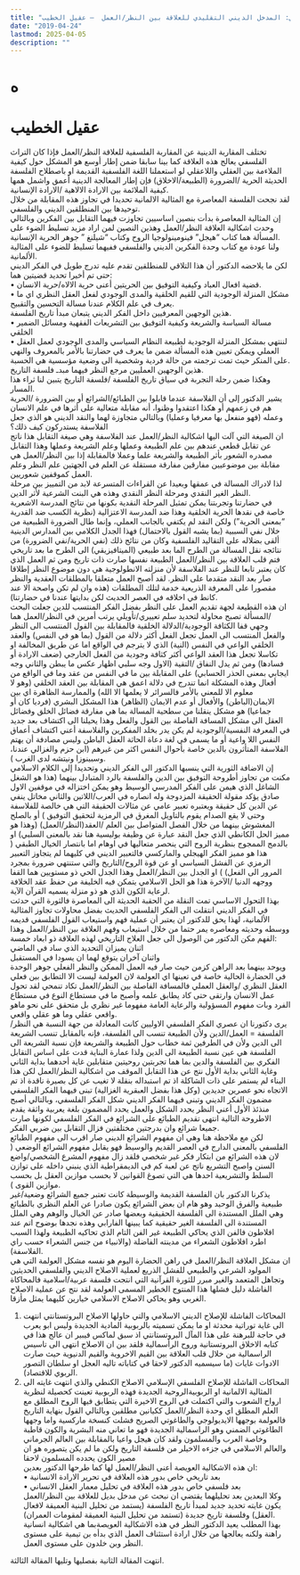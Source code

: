 ```yaml
---
title: "المدخل التاريخي – أهم المحطات لعلاقة النظر بالعمل – الفصل الثاني: المدخل الديني التقليدي للعلاقة بين النظر/العمل  – عقيل الخطيب"
date: "2019-04-24"
lastmod: 2025-04-05
description: ""
---
```

# **ه**

# عقيل الخطيب

تختلف المقاربة الدينية عن المقاربة الفلسفية للعلاقة النظر/العمل فإذا كان التراث الفلسفي يعالج هذه العلاقة كما بينا سابقا ضمن إطار أوسع هو المشكل حول كيفية الملاءمة بين العقلي واللاعقلي لو استعملنا اللغة الفلسفية القديمة او باصطلاح الفلسفة الحديثة الحرية /الضرورة (الطبيعة/الاخلاق) فإن إطار المعالجة الدينية أعمق واشمل همها كيفية الملائمة بين الارادة الالاهية /الارادة الإنسانية.  
لقد نجحت الفلسفة المعاصرة مع المثالية الالمانية تحديدا في تجاوز هذه المقابلة من خلال توحيدها بين المنطلقين الديني والفلسفي.  
إن المثالية المعاصرة بدأت بنصين اساسيين تجاوزت فيهما التقابل بين الفكرين وبالتالي وحدت اشكالية العلاقة النظر/العمل وهذين النصين لمن اراد مزيد تسليط الضوء على المسألة هما كتاب “هيجل” فينومينولوجيا الروح وكتاب “شيلنغ ” جوهر الحرية الإنسانية.  
ولنا عودة مع كتاب وحدة الفكرين الديني والفلسفي ففيهما تسليط للضوء على المثالية الألمانية.  
لكن ما يلاحضه الدكتور أن هذا التلاقي للمنطلقين تقدم عليه تدرج طويل في الفكر الديني حتى تم أخيرا تحديد قضيتين هما:  
• قضية افعال العباد وكيفية التوفيق بين الحريتين أعنى حرية الالاه/حرية الانسان.  
• مشكل المنزلة الوجودية التي للقيم الخلقية والمدى الوجودي لفعل العقل النظري اي ما يعرف في علم الكلام عندنا مسالة التحسين والتقبيح.  
هذين الوجهين المعرفيين داخل الفكر الديني يتبعان مبدأ تاريخ الفلسفة.  
• مسالة السياسة والشريعة وكيفية التوفيق بين التشريعات الفقهية ومسائل الضمير الخلقي  
• لننتهي بمشكل المنزلة الوجودية لطبيعة النظام السياسي والمدى الوجودي لعمل العقل العملي ويمكن تعيين هذه المسألة ضمن ما يعرف في حضارتنا بالأمر بالمعروف والنهي على المنكر حيث تمت ترجمته من حالة فردية وشخصية الى وضعية مؤسسية هي الحسبة.  
هذين الوجهين العمليين مرجع النظر فيهما مبدـ فلسفة التاريخ.  
وهكذا ضمن رحلة التجربة في سياق تاريخ الفلسفة /فلسفة التاريخ يتبين لنا ثراء هذا المسار.  
يشير الدكتور إلى أن الفلاسفة عندما قابلوا بين الطبائع/الشرائع أو بين الضرورة /الحرية هم في زعمهم أو هكذا اعتقدوا وظنوا، أنه مقابلة متعالية على أثرها في علم الانسان وعمله (فهو منفعل بها معرفيا وعمليا) وبالتالي متجاوزة لهما والنقد الديني هو الذي جعل الفلاسفة يستدركون كيف ذلك؟  
ان الصيغة التي آلت اليها اشكالية النظر/العمل عند الفلاسفة وهي صيغة التقابل هذا ناتج عن تقابل قطعي عندهم بين علم الطبيعة وعملها وعلم الشريعة وعملها وهذا التقابل مصدره الشعور بأثر الطبيعة والشريعة علما وعملا فالمقابلة إذا بين النظر/العمل هي مقابلة بين موضوعيين مفارقين مفارقة مستقلة عن العلم في الجهتين علم النظر وعلم العمل كموقفين شعوريين.  
لذا لادراك المسالة في عمقها وبعيدا عن القراءات المتسرعة لابد من التمييز بين مرحلة النظر الغير النقدي ومرحلة النظر النقدي وهذه هي البنت الشرعية لأثر الدين.   
في حضارتنا وتجربتنا يمكن تمثيل المرحلة النقدية بكونها من نتائج المدرسة الاشعرية خاصة في نقدها الحرية الخلقية وهذا ضد المدرسة الاعتزالية (نظرية الكسب ضد القدرية “بمعنى الحرية”) ولكن النقد لم يكتفي بالجانب العملي، وإنما طال الضرورة الطبيعية من خلال نفي السببية (بما يشبه القول بالاحتمال) فهذا الجدل الكلامي بين المدارس الدينية ألقى بضلاله على التقاليد الفلسفية وكان من نتائج ذلك (نفي الحرية/نفي الضرورة) من نتائجه نقل المسالة من الطرح الما بعد طبيعي (الميتافيزيقي) الى الطرح ما بعد تاريخي فتم قلب العلاقة بين النظر/العمل الطبيعة نفسها صارت ذات تاريخ ومن ثم العمل الذي كان يعتبر تابعا للنظر عند الفلاسفة لأن منزلته الانطولوجية هي دون موضوع النظر إطلاقا صار بعد النقد متقدما على النظر. لقد أصبح العمل متعلقا بالمطلقات العقدية والنظر مقصورا على المعرفة الذريعية خدمة لتلك المطلقات (هذه وان لم تكن واصحة الا عند كانط في اخلاقه في العصر الحديث لكن بدايتها عندنا في حضارتنا).  
ان هذه القطيعة لجهة تقديم العمل على النظر بفضل الفكر المنتسب للدين جعلت البحث /المسألة تصبح محاولة لتحديد سلم تعييري/تأويلي يرتب أمرين في النظر/العمل هما وجهي قفا الكثافة الوجودية/الدلالة الخلقية فالمقابلة بين القول المنتسب الى النظر والفعل المنتسب الى العمل تجعل الفعل أكثر دلالة من القول (بما هو في النفس) والعقد الخلقي الواعي في النفس (النية) الذي لا يترجم في الواقع اما عن طريق المخالفة او تكاسلا تجعل هذا العقد الواعي أكثر كثافة وجودية من الفعل الخارجي (ضعف الارادة أو فسادها) ومن ثم يدل النفاق /التقية (الاول وجه سلبي اظهار عكس ما يبطن والثاني وجه ايجابي بمعنى الحذر الحسابي) على المقابلة بين ما في النفس من عقد وما في الواقع من أفعال وهذه المشكلة انما تندرج في دلالة اعمق هي المقابلة بين العقد الخلقي (وهو لا معلوم الا للمعني بالأمر فالسرائر لا يعلمها الا الله) والممارسة الظاهرة اي بين الايمان(الباطن) والأفعال أو عدم الايمان (الظاهر) هذا المشكل البشري (فرديا كان أو جماعيا) هو مشكل ينقلنا من سطحية المسالة بما هي مفارقة فضائل الخلق وفضائل العقل الى مشكل المسافة الفاصلة بين القول والفعل وهذا يحيلنا الى اكتشاف بعد جديد في المعرفة النفسية/الوجودية لم يكن يدر بخلد المفكرين والفلاسفة أعني اكتشاف أعماق النفس اللا واعية أو ما يسمى في لغة دعاة الحاثة العقل الباطن وليس مصادفة أن يهتم الفلاسفة المتأثرون بالدين خاصة بأحوال النفس اكثر من غيرهم (ابن حزم والغزالي عندنا، وسبينوزا ونيتشه لدى الغرب ).  
إن الاضافة الثورية التي ينسبها الدكتور الى الفكر الديني وتحديدا إلى الكلام الاسلامي مكنت من تجاوز أطروحة التوفيق بين الدين والفلسفة بالرد المتبادل بينهما (هذا هو الشغل الشاغل الذي هيمن على الفكر المدرسي الوسيط وهو يمكن اختزاله في موقفين الاول صادق يؤكد مقولة الحقيقة المزدوجة وله انصاره في العرب/اللاتين والثاني مخاتل ينفي عن الدين كل حقيقة ويعتبره تعبير عامي عن مثالات الحقيقة التي هي خالصة للفلاسفة وحتى لا يقع الصدام يقوم بالتاويل المغرق في الرمزية لتحقيق التوفيق ) أو بالصلح المغشوش بينهما من خلال الفصل المتواصل بين العلم /العقد(النظر/العمل) (وهذا هو مميز الحل الكانطي الذي جعل النقد عبارة عن وظيفة بوليسية هنا نقد بالمعنى السلبي) او بالدمج الممجوج بنظرية الروح التي ينحصر متعاليها في اوهام اما بانتصار الخيال الطبقي ( هذا هو مميز الفكر الهيجلي والماركسي فالتعبير الديني في كليهما لم يتجاوز التعبير الرمزي عن الفشل السياسي او عن قوة الروح/التاريخ والتي ستنتهي ضرورة بمجرد المرور الى الفعل) ) او الجدل بين النظر/العمل وهذا الجدل الحي ذو مستويين هما القفا ووجهه الدنيا /الآخرة هذا هو الحل الاسلامي يتمكن فيه الخليفة من حفظ عقد الخلافة لرعاية الكون الذي هو ذو منزلة يسميه القرآن الآية.  
بهذا التحول الاساسي تمت النقلة من الحقبة الحديثة الى المعاصرة فالثورة التي حدثت في الفكر الديني انتقلت الى الفكر الفلسفي الحديث بفضل محاولات تجاوز المثالية الألمانية، لهذا يحق للدكتور ان يعتبر أن عملية فهم واستيعاب القول الفلسفي قديمه ووسطه وحديثه ومعاصره يمر حتما من خلال استيعاب وفهم العلاقة بين النظر/العمل وهذا الفهم مكن الدكتور من الوصول الى جعل العلاج التاريخي لهذه العلاقة ذو ابعاد خمسة:   
اثنان يميزان التحديد الذي ساد في الماضي   
واثنان آخران يتوقع لهما ان يسودا في المستقبل   
ويوحد بينهما بعد الراهن كزمن حيث صار فيه العمل الممكن والنظر الفعلي جوهر الوحدة في الحضارة الحالية خاصة في تعينها اي العولمة لان العولمة ليست الا التطابق بين فعلي العقل النظري /والعقل العملي فالمسافة الفاصلة بين النظر/العمل تكاد تنمحي لقد تحول عمل الانسان وارتقى حتى كاد يطابق علمه وأصبح ما في مستطاع النوع في مستطاع الفرد وبات مفهوم المسؤولية والرعاية العامة مفهوما غير نظري بل متحقق على نحو ماهو واقعي عقلي وما هو عقلي واقعي.  
يرى دكتورنا ان عصري الفكر الفلسفي الاوليين كانت المعادلة من جهة النسبة هي النظر/الفلسفة = العمل/الدين ولأن الطبيعة تنسب الى الفلسفة، فإنه بالمقابل تنسب الشريعة الى الدين ولأن في الطرفين ثمة خطاب حول الطبيعة والشريعة فإن نسبة الشريعة الى الفلسفة هي عين نسبة الطبيعة الى الدين ولذا عمارة البناية قدت على اساس التقابل الفكري بين الفلسفة والدين بما هما تجربتين روحيتين متقابلين غاية أحدهما بداية الثاني وغاية الثاني بداية الأول نتج عن هذا التقابل الموقف من اشكالية النظر/العمل لكن هذا البناء لم يستمر على ذات الشاكلة اذ تم استبداله بنقلة لا تغيب عن كل بصيرة ناقدة اذ تم الاتجاه نحو عصرين جديدين (وكل هذا بفضل العبقرية الغزالية) تبنى فيهما الفكر الفلسفي مضمون الفكر الديني وتبنى فيهما الفكر الديني شكل الفكر الفلسفي، وبالتالي أصبح منذئذ الأول أعني النظر يحدد الشكل والعمل يحدد المضمون بلغة يعربية واثقة يقدم الاطروحة التالية انتهى تقديم الطبائع على الشرائع في الفكر الفلسفي لكونها صارت جميعا شرائع وان بدرجتين مختلفتين فزال التقابل بين ضربي الفكر.   
لكن مع ملاحظة هنا وهي ان مفهوم الشرائع الديني صار اقرب الى مفهوم الطبائع الفلسفي بالمعنى الدارج في العصر القديم والوسيط فهو يقابل مفهوم الشرائع الوضعي ( لان هذه الشرائع من ابتكار فكر غير شخصي فلقد زال مفهوم المشرع الشخصي/واضع السنن واصبح التشريع ناتج عن لعبة كم في الديمقراطية الذي ينبني داخله على توازن السلط والتشريعية احدها هي التي تصوغ القوانين لا بحسب موازين العقل بل بحسب موازين القوى ).  
يذكرنا الدكتور بان الفلسفة القديمة والوسيطة كانت تعتبر جميع الشرائع وضعية/غير طبيعية والفرق الوحيد وهو هام ان بعض الشرائع يكون صادرا عن العلم النظري بالطبائع وهي الملل المستندة الى الفلسفة الحقيقية وبعضها صادر عن الخيال والوهم وهي الملل المستندة الى الفلسفة الغير حقيقية كما يبينها الفارابي وهذه نجدها بوضوح اتم عند افلاطون فالفن الذي يحاكي الطبيعة غير الفن التام الذي تحاكيه الطبيعة ولهذا السبب اطرد افلاطون الشعراء من مدينته الفاضلة (والانبياء من جنس الشعراء حسب راي الفلاسفة).  
ان مشكل العلاقة النظر/العمل في راهن الحضارة اليوم هو نفسه مشكل العولمة التي هي المولود الشرعي والطبيعي للفشل الذريع لعملية الاصلاح الديني والفلسفي الحديثين وتجاهل المتعمد والغير مبرر للثورة القرآنية التي انتجت فلسفة عربية/اسلامية فالمحاكاة الفاشلة دليل فشلها هذا المنتوج الخطير المسمى العولمة لقد نتج عن عملية الاصلاح الغربي وهو يحاكي الاصلاح الاسلامي خيارين كليهما يمثل مأزقا.  
1. المحاكات الفاشلة للإصلاح الديني الاسلامي والتي حاولها الاصلاح البروتستانتي انتهت الى غاية توراتية محدثة او ما يمكن تسميته بالربوبية المادية الجديدة وليس ابو يعرب في حاجة للبرهنة على هذا المآل البروتستانتي اذ سبق لماكس فيبير ان عالج هذا في كتابه الاخلاق البروتستانية وروح الرأسمالية فلقد بين ان الاصلاح انتهى الى تاسيس الراسمالية من خلال قلب العلاقة بين القيم الاخروية والقيم الدنيوية حيث صارت الادوات غايات (ما سيسميه الدكتور لاحقا في كتاباته تاليه العجل او سلطان التصور الربوي للاقتصاد).  
2. المحاكات الفاشلة للإصلاح الفلسفي الإسلامي الاصلاح الكنطي والذي انتهت غايته الى المثالية الالمانية او الربوبيةالروحية الجديدة فهذه الربوبية تعينت كحصيلة لنظرية ارواح الشعوب والتي اكتملت في الروح الاخيرة التي يتطابق فيها الروح المطلق مع العلم المطلق اي وحدة النظر/العمل ككيانين مطلقين وبالتالي القول بنهاية التاريخ فالعولمة بوجهها الايديولوجي والطاغوتي الصريح فشلت كنسخة ماركسية واما وجهها الطاغوتي الضمني وهو الراسمالية الجديدة فهو ما تعاني منه البشرية والكون قاطبة وخاصة العرب والمسلمون ولقد كان هيجل واعيا بالمقابلة بين العالم الجرماني والعالم الاسلامي في جزءه الاخيلر من فلسفة التاريخ ولكن ما لم يكن يتصوره هو ان مصير الكون يحدده المسلمون لاحقا   
ان هذه الاشكالية العويصة أعنى النظر/العمل لها كما طرحها الدكتور بعدين:  
• بعد تاريخي خاص بدور هذه العلاقة في تحرير الارادة الانسانية  
• بعد فلسفي خاص بدور هذه العلاقة في تحليل معمار العقل الانساني   
وكلا البعدين بعد تحليلهما يقتضي ان نبحث عن مدخل بديل للعلاقة بين النظر/العمل يكون غايته تحديد جديد لمبدأ تاريخ الفلسفة (يستمد من تحليل البنية العميقة لافعال العقل) وفلسفة تاريخ جديدة (تستمد من تحليل البنية العميقة لمقومات العمران).  
بهذا المطلب يعيد الدكتور النظر في هذه الاشكالية العويصةبما هي اشكالية انسانية راهنة ولكنه يعالجها من خلال ارادة استئناف العمل الذي بدأه بن تيمية على مستوى النظر وبن خلدون على مستوى العمل.

انتهت المقالة الثانية بفصليها وتليها المقالة الثالثة.

###
